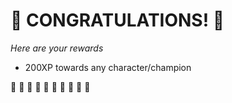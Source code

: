 # :sparkler: CONGRATULATIONS! :sparkler: 
*Here are your rewards*

- 200XP towards any character/champion

:sparkler: :sparkler: :sparkler: :sparkler: :sparkler: :sparkler: :sparkler: :sparkler: :sparkler: :sparkler: 
